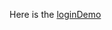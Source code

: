 Here is the [loginDemo](https://login-page-javascript-3k0b9jp8z-victorias-projects-48dc6b56.vercel.app/)
